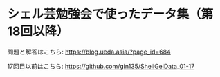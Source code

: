 # シェル芸勉強会で使ったデータ集（第18回以降）

問題と解答はこちら:
https://blog.ueda.asia/?page_id=684

17回目以前はこちら:
https://github.com/gin135/ShellGeiData_01-17
